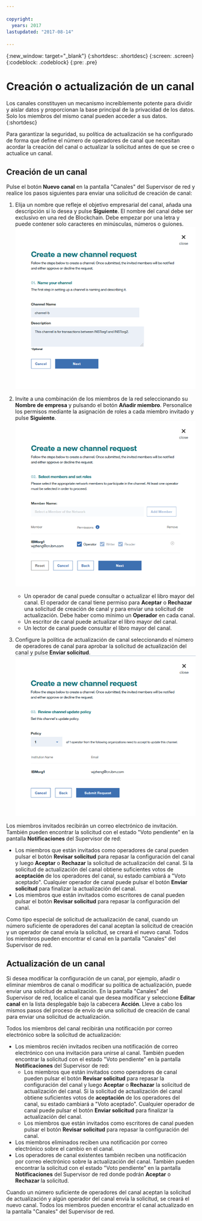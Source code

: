 ```yaml
---

copyright:
  years: 2017
lastupdated: "2017-08-14"

---
```


{:new_window: target="_blank"}
{:shortdesc: .shortdesc}
{:screen: .screen}
{:codeblock: .codeblock}
{:pre: .pre}

# Creación o actualización de un canal

Los canales constituyen un mecanismo increíblemente potente para dividir y aislar datos y proporcionan la base principal de la privacidad de los datos.  Solo los miembros del mismo canal pueden acceder a sus datos. {:shortdesc}

Para garantizar la seguridad, su política de actualización se ha configurado de forma que define el número de operadores de canal que necesitan acordar la creación del canal o actualizar la solicitud antes de que se cree o actualice un canal. 

## Creación de un canal
Pulse el botón **Nuevo canal** en la pantalla "Canales" del Supervisor de red y realice los pasos siguientes para enviar una solicitud de creación de canal:  
1. Elija un nombre que refleje el objetivo empresarial del canal, añada una descripción si lo desea y pulse **Siguiente**. El nombre del canal debe ser exclusivo en una red de Blockchain. Debe empezar por una letra y puede contener solo caracteres en minúsculas, números o guiones.  
  ![Crear canal 1](../images/create_channel.png "Panel Crear un canal 1")  
    
2. Invite a una combinación de los miembros de la red seleccionando su **Nombre de empresa** y pulsando el botón **Añadir miembro**. Personalice los permisos mediante la asignación de roles a cada miembro invitado y pulse **Siguiente**.  
  ![Crear canal 2](../images/create_channel_2.png "Panel Crear un canal 2")  
  
    * Un operador de canal puede consultar o actualizar el libro mayor del canal. El operador de canal tiene permiso para **Aceptar** o **Rechazar** una solicitud de creación de canal y para enviar una solicitud de actualización. Debe haber como mínimo un **Operador** en cada canal.  
    * Un escritor de canal puede actualizar el libro mayor del canal. 
    * Un lector de canal puede consultar el libro mayor del canal. 
  
3. Configure la política de actualización de canal seleccionando el número de operadores de canal para aprobar la solicitud de actualización del canal y pulse **Enviar solicitud**.   
  ![Crear canal 3](../images/create_channel_3.png "Panel Crear un canal 3")  

Los miembros invitados recibirán un correo electrónico de invitación. También pueden encontrar la solicitud con el estado "Voto pendiente" en la pantalla **Notificaciones** del Supervisor de red:  
* Los miembros que están invitados como operadores de canal pueden pulsar el botón **Revisar solicitud** para repasar la configuración del canal y luego **Aceptar** o **Rechazar** la solicitud de actualización del canal. Si la solicitud de actualización del canal obtiene suficientes votos de **aceptación** de los operadores del canal, su estado cambiará a "Voto aceptado". Cualquier operador de canal puede pulsar el botón **Enviar solicitud** para finalizar la actualización del canal.  
* Los miembros que están invitados como escritores de canal pueden pulsar el botón **Revisar solicitud** para repasar la configuración del canal. 

Como tipo especial de solicitud de actualización de canal, cuando un número suficiente de operadores del canal aceptan la solicitud de creación y un operador de canal envía la solicitud, se creará el nuevo canal. Todos los miembros pueden encontrar el canal en la pantalla "Canales" del Supervisor de red. 

## Actualización de un canal
Si desea modificar la configuración de un canal, por ejemplo, añadir o eliminar miembros de canal o modificar su política de actualización, puede enviar una solicitud de actualización. En la pantalla "Canales" del Supervisor de red, localice el canal que desea modificar y seleccione **Editar canal** en la lista desplegable bajo la cabecera **Acción**. Lleve a cabo los mismos pasos del proceso de envío de una solicitud de creación de canal para enviar una solicitud de actualización.

Todos los miembros del canal recibirán una notificación por correo electrónico sobre la solicitud de actualización:
* Los miembros recién invitados reciben una notificación de correo electrónico con una invitación para unirse al canal. También pueden encontrar la solicitud con el estado "Voto pendiente" en la pantalla **Notificaciones** del Supervisor de red:  
    * Los miembros que están invitados como operadores de canal pueden pulsar el botón **Revisar solicitud** para repasar la configuración del canal y luego **Aceptar** o **Rechazar** la solicitud de actualización del canal. Si la solicitud de actualización del canal obtiene suficientes votos de **aceptación** de los operadores del canal, su estado cambiará a "Voto aceptado". Cualquier operador de canal puede pulsar el botón **Enviar solicitud** para finalizar la actualización del canal.  
    * Los miembros que están invitados como escritores de canal pueden pulsar el botón **Revisar solicitud** para repasar la configuración del canal. 
* Los miembros eliminados reciben una notificación por correo electrónico sobre el cambio en el canal.
* Los operadores de canal existentes también reciben una notificación por correo electrónico sobre la actualización del canal. También pueden encontrar la solicitud con el estado "Voto pendiente" en la pantalla **Notificaciones** del Supervisor de red donde podrán **Aceptar** o **Rechazar** la solicitud.

Cuando un número suficiente de operadores del canal aceptan la solicitud de actualización y algún operador del canal envía la solicitud, se creará el nuevo canal. Todos los miembros pueden encontrar el canal actualizado en la pantalla "Canales" del Supervisor de red. 
